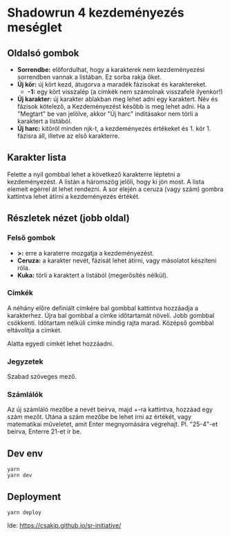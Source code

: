 # Shadowrun 4 kezdeményezés meséglet

## Oldalsó gombok

- **Sorrendbe:** előfordulhat, hogy a karakterek nem kezdeményezési sorrendben vannak a listában. Ez sorba rakja őket.
- **Új kör:** új kört kezd, átugorva a maradék fázisokat és karaktereket.
  - **\-1:** egy kört visszalép (a címkék nem számolnak visszafelé ilyenkor!)
- **Új karakter:** új karakter ablakban meg lehet adni egy karaktert. Név és fázisok kötelező, a Kezdeményezést később is meg lehet adni. Ha a "Megtart" be van jelölve, akkor "Új harc" indításakor nem törli a karaktert a listából.
- **Új harc:** kitöröl minden njk-t, a kezdeményezés értékeket és 1. kör 1. fázisra áll, illetve az első karakterre.

## Karakter lista

Felette a nyíl gombbal lehet a következő karakterre léptetni a kezdeményezést. A listán a háromszög jelőli, hogy ki jön most. A lista elemeit egérrel át lehet rendezni. A sor elején a ceruza (vagy szám) gombra kattintva lehet átírni a kezdeményezés értékét.

## Részletek nézet (jobb oldal)

### Felső gombok

- **\>:** erre a karaterre mozgatja a kezdeményezést.
- **Ceruza:** a karakter nevét, fázisát lehet átírni, vagy másolatot készíteni róla.
- **Kuka:** törli a karaktert a listából (megerősítés nélkül).

### Címkék

A néhány előre definiált címkére bal gombbal kattintva hozzáadja a karakterhez. Újra bal gombbal a címke időtartamát növeli. Jobb gombbal csökkenti. Időtartam nélküli címke mindig rajta marad. Középső gombbal eltávolítja a címkét.

Alatta egyedi címkét lehet hozzáadni.

### Jegyzetek

Szabad szöveges mező.

### Számlálók

Az új számláló mezőbe a nevét beírva, majd +-ra kattintva, hozzáad egy szám mezőt. Utána a szám mezőbe be lehet írni az értékét, vagy matematikai műveletet, amit Enter megnyomására végrehajt. Pl. "25-4"-et beírva, Enterre 21-et ír be.

## Dev env

```
yarn
yarn dev
```

## Deployment

```
yarn deploy
```

Ide: https://csakip.github.io/sr-initiative/
